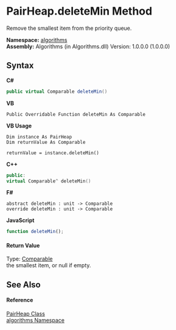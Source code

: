 # PairHeap.deleteMin Method 
 

Remove the smallest item from the priority queue.

**Namespace:**&nbsp;<a href="82f88b43-fdc9-bc99-9558-75fce96d448f">algorithms</a><br />**Assembly:**&nbsp;Algorithms (in Algorithms.dll) Version: 1.0.0.0 (1.0.0.0)

## Syntax

**C#**<br />
``` C#
public virtual Comparable deleteMin()
```

**VB**<br />
``` VB
Public Overridable Function deleteMin As Comparable
```

**VB Usage**<br />
``` VB Usage
Dim instance As PairHeap
Dim returnValue As Comparable

returnValue = instance.deleteMin()
```

**C++**<br />
``` C++
public:
virtual Comparable^ deleteMin()
```

**F#**<br />
``` F#
abstract deleteMin : unit -> Comparable 
override deleteMin : unit -> Comparable 
```

**JavaScript**<br />
``` JavaScript
function deleteMin();
```


#### Return Value
Type: <a href="6dcffa06-805a-b637-3ea2-da53324cd88f">Comparable</a><br />the smallest item, or null if empty.

## See Also


#### Reference
<a href="3d1ac483-a78f-3e02-02ce-20f94c17ccd5">PairHeap Class</a><br /><a href="82f88b43-fdc9-bc99-9558-75fce96d448f">algorithms Namespace</a><br />
